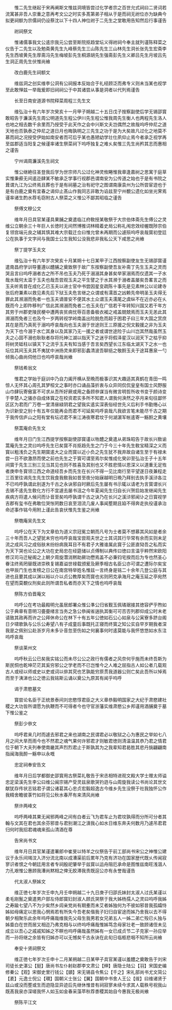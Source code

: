 <!-- { "loadSidebar": true } -->
　　惟二先生继起于宋再阐斯文惟兹洞境皆尝过化学者宗之百世允式祠曰二贤词若流寓甚非吾人崇重之意再考文公之时实多髙第弟子相从于是而祠无祔位亦为缺典今拟更祠额为宗儒祠仍设蔡沈以下十四人神位祔于二先生之堂敢用告知然后行事谨告

　　祔祠祭文

　　惟诸儒事我文公逺宗我元公尝至斯院抠趋堂坛义得祔祠今奉主就列谨陈释菜之仪告于二先生以及勉斋黄先生九峰蔡先生三山陈先生三山林先生洞长张先生宏斋李先生西坡黄先生厚斋冯先生梅坡彭先生桐源胡先生强斋彭先生义卿吕先生月坡吕先生洞正周先生伏惟尚飨

　　改白鹿先生祠额文

　　维兹洞之创实维李公洞有公祠报本反始合于礼经顾泛而弗专义则未当某也视学至此敢惮兹一举哉爰即旧祠祠公于中其诸尝从事是洞者以代列焉谨告

　　长至日南安道源书院释菜周程三先生文

　　维弘治十有六年岁次癸亥十一月甲子朔越二十五日戊子按察副使后学无锡邵寳敢昭告于濂溪先生周公明道先生程公伊川先生程公惟我周先生衡人也两程先生洛人也地之相去数千余里而乃授受于此天作之会中兴斯文夫岂偶然之故哉呜呼仲尼之道天地也否孰泰之仲尼之道日月也晦孰明之三先生之功于是为大矣故凡过化之地莫不慕而祠之况授受伊始如南安者而可后乎某也愚陋幼学壮仕夙仰止焉今者承乏视学再至兹郡适当阳复之候谨率诸生祭菜祠下呜呼独复之难乆矣惟三先生尚矜其志而惠相之谨告

　　宁州谒周濂溪先生祠文

　　惟公继絶往圣登我后学为世宗师凡公过化神灵攸睠惟我章逢嘉树之思寓于庭草实惟秉彛无间逺迩肆某不敏承乏学事行视郡邑谓南安为公传道之始也于是有书院之葺谓九江为公终焉且葬也于是有祠墓之治有祀守之图谓南康袁州为公所尝宦逰也于是有白鹿之奠有宜春之谒仰止髙山作我同志非敢为谄兹至宁州覩公遗化如坐光霁焉谨率诸生酌水荐毛窃附古人祭菜之义惟公不鄙其昭临之谨告

　　祭傅文穆公文

　　维年月日具官某谨具果脯之奠遣临江府敎授某敬祭于大宗伯体斋先生傅公之灵维公立朝余三十年巨人长徳时无间然博推词林精着史局公称礼闱忠效经幄既陟宗伯复领宫端元良之辅其慎其难大宗载迁佥曰惟允曾未再期而公遽殒呜呼哀哉寳初登廷公在执事于文字间与我国士公生我知公没我悲非我私公天下咸思之尚飨

　　祭丁提学玉夫文

　　维弘治十有六年岁次癸亥十月某朔十七日某甲子江西按察副使友生无锡邵寳谨遣南昌府学训导董遵以醴脯之奠致祭于故广东按察副使吾友补斋丁先生玉夫之灵而哭且言曰呜呼溺者古之所不吊也玉夫乃死于溺溺其身甚矣举家溺焉而仅遗其一子水哉水哉何太滥于玉夫也哉吾尝观玉夫之平生譬之于水其濒于溺者盖屡矣吾畧言之而玉夫听焉昔在成化乙已玉夫以进士官中书尝因星变疏陈十事先是见素林公以论建寺张后府兼素以救见素先后下狱玉夫危言继之众谓或有濡首之凶赖先帝明圣玉夫得无罪此其濒溺而免者一也玉夫谪普安不便其水土众谓玉夫濡尾之虞纵不在近亦必在乆既而今上即阼移判广信此其濒溺而免者二也玉夫在广信若干年转知兴国又若干年方其劳于州郡吏陵民梗中遭两丧贫病忧辱百患备极衣袽之戒盖兢兢焉而玉夫无恙此其濒溺而免者三也及今一岁两转视学岭南盖出险脱危而超于困君子曰三年大国之赏庶其在是而乃真死于溺呜呼哀哉向也玉夫溺于世途则王三原援之倪文毅援之非为玉夫为天下也今溺于水亡其身以及其家乃无一援之者或谓世途险于山川岂其然哉虽然玉夫之心固不溺也耿耿者存将托神江湖以指天下之迷乎将假泽星汉以润天下之枯乎抑将树灵砥柱以镇天下之流乎玉夫有知当感于吾言矣西望长江东临太湖天下之水一也坛位其间玉夫其不夷犹中洲扬灵来即邪彭蠡清波吾聊挹之敬酹玉夫于途耳惠泉一勺倾我心曲尚伺他日也呜呼哀哉尚飨

　　祭钱希翁文

　　惟君之学始于庭训中乃自力阖开横从至晩而极事识其大趣适其真鹤在青田一鸣惊人无怀其心周孔其梦桓文之事时亦口诵品藻折衷与众异同侃侃皇皇有国士风野服山巾肆玩寄傲富不可求从吾所好厥或用之备顾叅谋当有微言明哲所收书变于颜诗变于李楚人之骚亦自成体寳之在校资君实多所不知君人谓我何涣然之亭月来旬往鄙怀区区为君而广万卷一堂清昼緑阴君之望我实逺实深表俗经世先义后利手书勤惓心以为识新安之别十有五年仅能再会而君不可延矣呜呼哀哉凡我欲言笔未能尽千古之期于我传信庐山之阳有堂有坛迟君不来江涛夜寒君坟于何湖濵军帐逺寄一觞酹之黄壤

　　祭蒿庵俞先生文

　　维年月日门生江西提学按察副使邵寳谨以牲醴之奠遣从弟珠昭告于故长兴敎谕蒿庵先生之灵曰呜呼先生已矣寳不肖抠趋先生之门于今三十年先生敎宝精深之义而寳以粗浅负之先生期寳逺大之业而寳以近小负之先生犹不我弃故自诸生至于有禄未尝一日不欲激昂而使之前也先生之于寳可谓至焉尔矣惟成化癸卯至弘治壬子十五年间寳于先生三别三见当其见也则不胜喜及其别也又不胜悲情以恩深义以道重无足恠者庚申冬寳领江西之命道经吾乡而先生在长兴不得一见比南行至平望遂日夜兼程走三百里往谒先生先生饮我食我敎我如昔至夜分始寐越明日晩乃拜别去执手溪浒各泣不已呜呼孰谓此别遂为千古之永诀邪自时厥后先生屡有书示辄以请老为言寳谓长兴去锡不逺先生敎化方行不宜遽去屡书沮之今年夏闻先生归自长兴贺启始发继闻先生疾病方将遣人候问而讣音至矣呜呼孰谓千古之诀乃在长兴之溪浒邪闻讣之日寳视学吉郡有玺书在弗敢位哭怅罔数日哀至泪流几废人事闻塟期且廹不得奔走执役谨承治命述事作铭今用附上谨此告哀伏惟先生鉴之尚飨

　　祭匏庵吴先生文

　　呜呼公在天下为文章伯为道义宗冠冕立朝而凡号为士者莫不想慕其风如是者余三十年而吾人之望犹未穷也呜呼哀哉宝尝观夫世之士其词其行华常有余而实则未足流之成风习之成俗肤末纷纷病我耳目不有君子大雅谁属此寳于公匪直恸吾之私而实为天下哭也论公之大功在史局忠在经筵储以贞傅制以典传曰徳曰言温乎粹然宋欧阳修汉司马迁秘阁之上朝夕周旋濳消黙助厥功懋焉盖不必秉钧宅揆而后为专也然圣心眷注终焉罔替既进崇秩复锡嘉谥世禄载颁爰及厥季相古名臣公亦可谓之遭际尔矣宝也甲辰门生也发榜之日公在南宫特举姓名惟兹一言终身是铭二十余年几登公庭与其进也且要其成以渊以裕以介以贞公教厚矣而寳也劣则罔克承海月之庵玉延之亭宛然在望而莫覩仪刑矣此则所谓吾私者而亦天下之情也呜呼哀哉

　　祭陈方伯晋庵文

　　呜呼公在考功最殿明允虽居郎署众惟公凖公归省觐玉佩璚琚接其徳容俨乎煦如公于典章有意明习亹亹绪言当务之急公叅闽省遄执其衡可可否否列郡仰成公时未老请致其政再而许之公拜休命公在林下十有五年公徳如石公心如泉与公寅寮多跻台阁日夕啸歌孰与公乐公寿望八有子成童后事既托正寝而终寳之知公实自早岁期我者深我是之佩别公赴浙岁月未多讣音忽至伤如之何襄事何时逺莫能与我怀悠悠如水东注呜呼哀哉

　　祭谈莱州文

　　呜呼秋云公已矣我实铭公而未尽公公之政行有儒者之风奈何乎施而未终吾斯为斯民恫也乾坤茫茫其奚穷邪公之学老而不已岂惟今之人难之屈指古人如公者几载观古人或经以师或史以吏或词以俳其究也艺孰能穷原贯我道器公则亡矣此吾所以悼焉而至于洟涕也公之徳云我铭斯云诵以奠公九原其有闻乎呜呼

　　谒于肃愍墓文

　　寳尝论名臣于正统景泰间刘忠愍惇君臣之大义章恭毅明国家之大纪于肃愍建社稷之大功皆所谓愿为执鞭而不可得者今也守官浙藩实维肃愍公乡邦谨用酒脯奠于墓下惟公鉴之

　　祭彭少叅文

　　呜呼君来几时而遽去邪君之来也湖南之民谓君必以敬狱之心为惠民之举如七八月之间大旱而雨今也不然君之魂气果何许邪君才则敏君徳则清温温其恭乃君之情君位于朝下大夫列奉使南畿其声烈烈君止于斯孰其为之我辈知君曷胜其悲丹旐翩翩南指闽海我酹一觞申以永嘅

　　忠定祠奉安告文

　　维年月日后学都御史邵寳用古祭菜礼敬告于宋丞相特进观文殿大学士赠太师谥忠定梁溪先生李公曰维公闽宗锡产受灵兹泉歌哭钓逰与山周旋我读公书尚论其世文献犹存传状志铭君子谓公诸葛其心忠贞宏毅超逸古今维乡先生没祭于社我独怀公作我精舍瞻彼菉竹如将见公秋水春芹有来清风尚飨

　　祭许两峰文

　　呜呼两峰其果无闻邪两峰之间有白者云飞为君车止为君坟孰得而分所可分者其翰与文其在君也其余芬邪昔与君别潮江之濆我心如水日维东奔夫何数月乃遽吊君君归何时我招君魂魂来孤山清酒在尊

　　告宋尚书文

　　维年月日具官某谨遣署郎中崔旻以特羊之仪祭告于前工部尚书宋公之神惟公建议于永乐间堨汶入济分流北南以成漕渠前后累年乃克有济功在国家歴代既乆传闻寂寥识者恨之今朝廷用言者专祠殷祀肇举于兹寳以运舟阻厄承命是图惟兹南旺浅涸人力孔艰惟公惠顾我漕尚黙相之俾无胶滞我责既逭公亦有永誉哉谨告

　　代太淑人祭姊文

　　维正徳七年岁次壬申九月壬申朔越二十九日庚子归邵氏妹封太淑人过氏某谨以柔毛刚鬛之奠遣男户部左侍郎寳妇封淑人顾氏哭祭于我大姊杨孺人之灵曰呜呼我姊之寿踰七望八不为少矣然乡闾亲党尚有期耊而未艾者姊独何为不彼如邪昔我孤孀恃姊如母痛定以思我心惘焉若有所失今吾老矣偕我子妇归自宦途而姊乃舍我以去不得朝夕相聚乐此余年呜呼痛哉维我先父母生我男若女兄弟五人一姊二弟亡殁已乆独与姊埀白在世而居又相迩乃弗克相与以终呜呼痛哉惟姊笃念母家壮老一致顾诸侄未见成立以吾心之戚戚知姊之不瞑也呜呼痛哉虽然姊有一女已成贞节二子克家一孙应举而一孙将继之余皆有归姊亦可以无憾矣千古永诀在此旬日临柩悲咽不知所云尚飨

　　奉安十贤祠祭文

　　维正徳七年岁次壬申十二月某朔越二日某甲子具官某谨以羞醴之奠敢告于刘宋司徒长史湛公【挺】唐尚书左仆射赵郡李文肃公【绅】唐隐士陆公【羽】宋国史编修秦公【观】宋御史里行钱公【顗】宋无锡县令焦公【千之】宋礼部尚书尤文简公【袤】元逸士倪公【瓉】国朝义士张公【翼】国朝中书舍人王公【绂】曰维诸贤于兹山或没而塟或生而逰隐显异迹后先继休惟昔有祠寂寥未续今求其人载秩号祝我山既髙我泉亦深嗟我怀人如玉如金春采藻苹秋荐黍稷其始自今惠我无极尚飨

　　祭陈平江文

